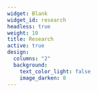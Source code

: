 ```yaml
---
widget: Blank
widget_id: research
headless: true
weight: 10
title: Research
active: true
design:
  columns: "2"
  background:
    text_color_light: false
    image_darken: 0
---
```

